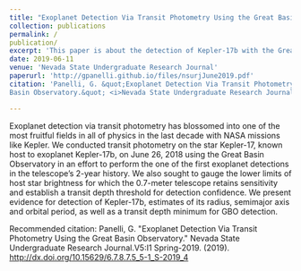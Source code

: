 ```yaml
---
title: "Exoplanet Detection Via Transit Photometry Using the Great Basin Observatory"
collection: publications
permalink: /
publication/
excerpt: 'This paper is about the detection of Kepler-17b with the Great Basin Observatory.'
date: 2019-06-11
venue: 'Nevada State Undergraduate Research Journal'
paperurl: 'http://gpanelli.github.io/files/nsurjJune2019.pdf'
citation: 'Panelli, G. &quot;Exoplanet Detection Via Transit Photometry Using the Great
Basin Observatory.&quot; <i>Nevada State Undergraduate Research Journal</i>.V5:I1 Spring-2019. (2019). http://dx.doi.org/10.15629/6.7.8.7.5_5-1_S-2019_4 '

---
```

Exoplanet detection via transit photometry has blossomed into one of the most fruitful fields in all of physics in the last decade with NASA missions like Kepler. We conducted transit photometry on the star Kepler-17, known host to exoplanet Kepler-17b, on June 26, 2018 using the Great Basin Observatory in an effort to perform the one of the first exoplanet detections in the telescope’s 2-year history. We also sought to gauge the lower limits of host star brightness for which the 0.7-meter telescope retains sensitivity and establish a transit depth threshold for detection confidence. We present evidence for detection of Kepler-17b, estimates of its radius, semimajor axis and
orbital period, as well as a transit depth minimum for GBO detection.

Recommended citation: Panelli, G. "Exoplanet Detection Via Transit Photometry Using the Great
Basin Observatory." Nevada State Undergraduate Research Journal.V5:I1 Spring-2019. (2019). http://dx.doi.org/10.15629/6.7.8.7.5_5-1_S-2019_4